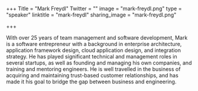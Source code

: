 +++
Title = "Mark Freydl"
Twitter = ""
image = "mark-freydl.png"
type = "speaker"
linktitle = "mark-freydl"
sharing_image = "mark-freydl.png"

+++

With over 25 years of team management and software development, Mark is a software entrepreneur with a background in enterprise architecture, application framework design, cloud application design, and integration strategy. He has played significant technical and management roles in several startups, as well as founding and managing his own companies, and training and mentoring engineers. He is well travelled in the business of acquiring and maintaining trust-based customer relationships, and has made it his goal to bridge the gap between business and engineering.

